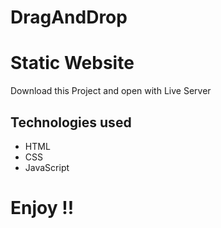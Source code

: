 # DragAndDrop

# Static Website
Download this Project and open with Live Server

## Technologies used

* HTML
* CSS
* JavaScript

# Enjoy !!

